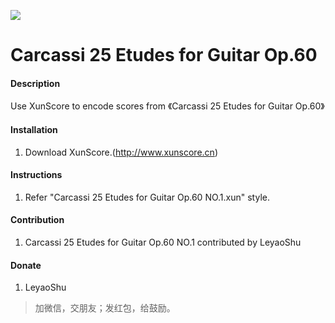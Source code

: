 ![](https://images.gitee.com/uploads/images/2019/1103/121306_461f75dc_5429212.jpeg)
# Carcassi 25 Etudes for Guitar Op.60

#### Description
Use XunScore to encode scores from 《Carcassi 25 Etudes for Guitar Op.60》

#### Installation

1.  Download XunScore.(http://www.xunscore.cn)

#### Instructions

1.  Refer "Carcassi 25 Etudes for Guitar Op.60 NO.1.xun" style.

#### Contribution
1. Carcassi 25 Etudes for Guitar Op.60 NO.1 contributed by LeyaoShu

#### Donate
1. LeyaoShu

> 加微信，交朋友；发红包，给鼓励。